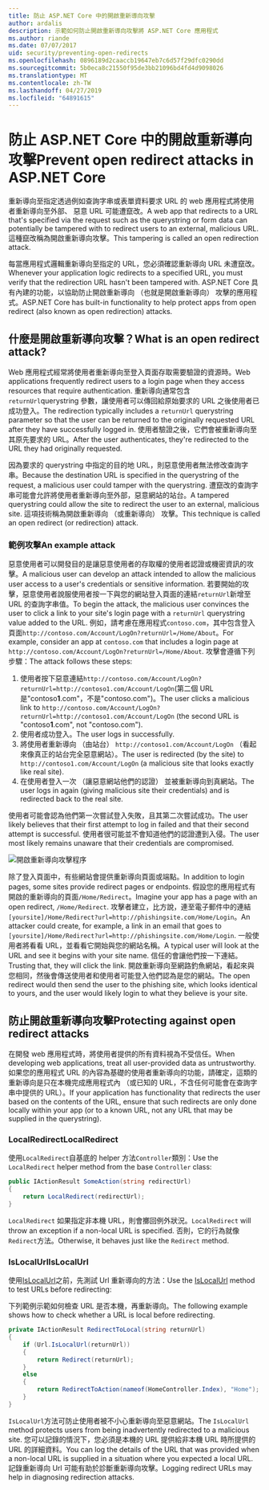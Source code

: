 ```yaml
---
title: 防止 ASP.NET Core 中的開啟重新導向攻擊
author: ardalis
description: 示範如何防止開啟重新導向攻擊將 ASP.NET Core 應用程式
ms.author: riande
ms.date: 07/07/2017
uid: security/preventing-open-redirects
ms.openlocfilehash: 0896189d2caaccb19647eb7c6d57f29dfc0290dd
ms.sourcegitcommit: 5b0eca8c21550f95de3bb21096bd4fd4d9098026
ms.translationtype: MT
ms.contentlocale: zh-TW
ms.lasthandoff: 04/27/2019
ms.locfileid: "64891615"
---
```

# <a name="prevent-open-redirect-attacks-in-aspnet-core"></a><span data-ttu-id="8a3e0-103">防止 ASP.NET Core 中的開啟重新導向攻擊</span><span class="sxs-lookup"><span data-stu-id="8a3e0-103">Prevent open redirect attacks in ASP.NET Core</span></span>

<span data-ttu-id="8a3e0-104">重新導向至指定透過例如查詢字串或表單資料要求 URL 的 web 應用程式將使用者重新導向至外部、 惡意 URL 可能遭竄改。</span><span class="sxs-lookup"><span data-stu-id="8a3e0-104">A web app that redirects to a URL that's specified via the request such as the querystring or form data can potentially be tampered with to redirect users to an external, malicious URL.</span></span> <span data-ttu-id="8a3e0-105">這種竄改稱為開啟重新導向攻擊。</span><span class="sxs-lookup"><span data-stu-id="8a3e0-105">This tampering is called an open redirection attack.</span></span>

<span data-ttu-id="8a3e0-106">每當應用程式邏輯重新導向至指定的 URL，您必須確認重新導向 URL 未遭竄改。</span><span class="sxs-lookup"><span data-stu-id="8a3e0-106">Whenever your application logic redirects to a specified URL, you must verify that the redirection URL hasn't been tampered with.</span></span> <span data-ttu-id="8a3e0-107">ASP.NET Core 具有內建的功能，以協助防止開啟重新導向 （也就是開啟重新導向） 攻擊的應用程式。</span><span class="sxs-lookup"><span data-stu-id="8a3e0-107">ASP.NET Core has built-in functionality to help protect apps from open redirect (also known as open redirection) attacks.</span></span>

## <a name="what-is-an-open-redirect-attack"></a><span data-ttu-id="8a3e0-108">什麼是開啟重新導向攻擊？</span><span class="sxs-lookup"><span data-stu-id="8a3e0-108">What is an open redirect attack?</span></span>

<span data-ttu-id="8a3e0-109">Web 應用程式經常將使用者重新導向至登入頁面存取需要驗證的資源時。</span><span class="sxs-lookup"><span data-stu-id="8a3e0-109">Web applications frequently redirect users to a login page when they access resources that require authentication.</span></span> <span data-ttu-id="8a3e0-110">重新導向通常包含`returnUrl`querystring 參數，讓使用者可以傳回給原始要求的 URL 之後使用者已成功登入。</span><span class="sxs-lookup"><span data-stu-id="8a3e0-110">The redirection typically includes a `returnUrl` querystring parameter so that the user can be returned to the originally requested URL after they have successfully logged in.</span></span> <span data-ttu-id="8a3e0-111">使用者驗證之後，它們會被重新導向至其原先要求的 URL。</span><span class="sxs-lookup"><span data-stu-id="8a3e0-111">After the user authenticates, they're redirected to the URL they had originally requested.</span></span>

<span data-ttu-id="8a3e0-112">因為要求的 querystring 中指定的目的地 URL，則惡意使用者無法修改查詢字串。</span><span class="sxs-lookup"><span data-stu-id="8a3e0-112">Because the destination URL is specified in the querystring of the request, a malicious user could tamper with the querystring.</span></span> <span data-ttu-id="8a3e0-113">遭竄改的查詢字串可能會允許將使用者重新導向至外部，惡意網站的站台。</span><span class="sxs-lookup"><span data-stu-id="8a3e0-113">A tampered querystring could allow the site to redirect the user to an external, malicious site.</span></span> <span data-ttu-id="8a3e0-114">這項技術稱為開啟重新導向 （或重新導向） 攻擊。</span><span class="sxs-lookup"><span data-stu-id="8a3e0-114">This technique is called an open redirect (or redirection) attack.</span></span>

### <a name="an-example-attack"></a><span data-ttu-id="8a3e0-115">範例攻擊</span><span class="sxs-lookup"><span data-stu-id="8a3e0-115">An example attack</span></span>

<span data-ttu-id="8a3e0-116">惡意使用者可以開發目的是讓惡意使用者的存取權的使用者認證或機密資訊的攻擊。</span><span class="sxs-lookup"><span data-stu-id="8a3e0-116">A malicious user can develop an attack intended to allow the malicious user access to a user's credentials or sensitive information.</span></span> <span data-ttu-id="8a3e0-117">若要開始的攻擊，惡意使用者說服使用者按一下與您的網站登入頁面的連結`returnUrl`新增至 URL 的查詢字串值。</span><span class="sxs-lookup"><span data-stu-id="8a3e0-117">To begin the attack, the malicious user convinces the user to click a link to your site's login page with a `returnUrl` querystring value added to the URL.</span></span> <span data-ttu-id="8a3e0-118">例如，請考慮在應用程式`contoso.com`，其中包含登入頁面`http://contoso.com/Account/LogOn?returnUrl=/Home/About`。</span><span class="sxs-lookup"><span data-stu-id="8a3e0-118">For example, consider an app at `contoso.com` that includes a login page at `http://contoso.com/Account/LogOn?returnUrl=/Home/About`.</span></span> <span data-ttu-id="8a3e0-119">攻擊會遵循下列步驟：</span><span class="sxs-lookup"><span data-stu-id="8a3e0-119">The attack follows these steps:</span></span>

1. <span data-ttu-id="8a3e0-120">使用者按下惡意連結`http://contoso.com/Account/LogOn?returnUrl=http://contoso1.com/Account/LogOn`(第二個 URL 是"contoso**1**.com"，不是"contoso.com")。</span><span class="sxs-lookup"><span data-stu-id="8a3e0-120">The user clicks a malicious link to `http://contoso.com/Account/LogOn?returnUrl=http://contoso1.com/Account/LogOn` (the second URL is "contoso**1**.com", not "contoso.com").</span></span>
2. <span data-ttu-id="8a3e0-121">使用者成功登入。</span><span class="sxs-lookup"><span data-stu-id="8a3e0-121">The user logs in successfully.</span></span>
3. <span data-ttu-id="8a3e0-122">將使用者重新導向 （由站台） `http://contoso1.com/Account/LogOn` （看起來像真正的站台完全惡意網站）。</span><span class="sxs-lookup"><span data-stu-id="8a3e0-122">The user is redirected (by the site) to `http://contoso1.com/Account/LogOn` (a malicious site that looks exactly like real site).</span></span>
4. <span data-ttu-id="8a3e0-123">在使用者登入一次 （讓惡意網站他們的認證） 並被重新導向到真網站。</span><span class="sxs-lookup"><span data-stu-id="8a3e0-123">The user logs in again (giving malicious site their credentials) and is redirected back to the real site.</span></span>

<span data-ttu-id="8a3e0-124">使用者可能會認為他們第一次嘗試登入失敗，且其第二次嘗試成功。</span><span class="sxs-lookup"><span data-stu-id="8a3e0-124">The user likely believes that their first attempt to log in failed and that their second attempt is successful.</span></span> <span data-ttu-id="8a3e0-125">使用者很可能並不會知道他們的認證遭到入侵。</span><span class="sxs-lookup"><span data-stu-id="8a3e0-125">The user most likely remains unaware that their credentials are compromised.</span></span>

![開啟重新導向攻擊程序](preventing-open-redirects/_static/open-redirection-attack-process.png)

<span data-ttu-id="8a3e0-127">除了登入頁面中，有些網站會提供重新導向頁面或端點。</span><span class="sxs-lookup"><span data-stu-id="8a3e0-127">In addition to login pages, some sites provide redirect pages or endpoints.</span></span> <span data-ttu-id="8a3e0-128">假設您的應用程式有開啟的重新導向的頁面`/Home/Redirect`。</span><span class="sxs-lookup"><span data-stu-id="8a3e0-128">Imagine your app has a page with an open redirect, `/Home/Redirect`.</span></span> <span data-ttu-id="8a3e0-129">攻擊者建立，比方說，連至電子郵件中的連結`[yoursite]/Home/Redirect?url=http://phishingsite.com/Home/Login`。</span><span class="sxs-lookup"><span data-stu-id="8a3e0-129">An attacker could create, for example, a link in an email that goes to `[yoursite]/Home/Redirect?url=http://phishingsite.com/Home/Login`.</span></span> <span data-ttu-id="8a3e0-130">一般使用者將看看 URL，並看看它開始與您的網站名稱。</span><span class="sxs-lookup"><span data-stu-id="8a3e0-130">A typical user will look at the URL and see it begins with your site name.</span></span> <span data-ttu-id="8a3e0-131">信任的會讓他們按一下連結。</span><span class="sxs-lookup"><span data-stu-id="8a3e0-131">Trusting that, they will click the link.</span></span> <span data-ttu-id="8a3e0-132">開啟重新導向至網路釣魚網站，看起來與您相同，然後會傳送使用者和使用者可能登入他們認為是您的網站。</span><span class="sxs-lookup"><span data-stu-id="8a3e0-132">The open redirect would then send the user to the phishing site, which looks identical to yours, and the user would likely login to what they believe is your site.</span></span>

## <a name="protecting-against-open-redirect-attacks"></a><span data-ttu-id="8a3e0-133">防止開啟重新導向攻擊</span><span class="sxs-lookup"><span data-stu-id="8a3e0-133">Protecting against open redirect attacks</span></span>

<span data-ttu-id="8a3e0-134">在開發 web 應用程式時，將使用者提供的所有資料視為不受信任。</span><span class="sxs-lookup"><span data-stu-id="8a3e0-134">When developing web applications, treat all user-provided data as untrustworthy.</span></span> <span data-ttu-id="8a3e0-135">如果您的應用程式 URL 的內容為基礎的使用者重新導向的功能，請確定，這類的重新導向是只在本機完成應用程式內 （或已知的 URL，不含任何可能會在查詢字串中提供的 URL）。</span><span class="sxs-lookup"><span data-stu-id="8a3e0-135">If your application has functionality that redirects the user based on the contents of the URL,  ensure that such redirects are only done locally within your app (or to a known URL, not any URL that may be supplied in the querystring).</span></span>

### <a name="localredirect"></a><span data-ttu-id="8a3e0-136">LocalRedirect</span><span class="sxs-lookup"><span data-stu-id="8a3e0-136">LocalRedirect</span></span>

<span data-ttu-id="8a3e0-137">使用`LocalRedirect`自基底的 helper 方法`Controller`類別：</span><span class="sxs-lookup"><span data-stu-id="8a3e0-137">Use the `LocalRedirect` helper method from the base `Controller` class:</span></span>

```csharp
public IActionResult SomeAction(string redirectUrl)
{
    return LocalRedirect(redirectUrl);
}
```

<span data-ttu-id="8a3e0-138">`LocalRedirect` 如果指定非本機 URL，則會擲回例外狀況。</span><span class="sxs-lookup"><span data-stu-id="8a3e0-138">`LocalRedirect` will throw an exception if a non-local URL is specified.</span></span> <span data-ttu-id="8a3e0-139">否則，它的行為就像`Redirect`方法。</span><span class="sxs-lookup"><span data-stu-id="8a3e0-139">Otherwise, it behaves just like the `Redirect` method.</span></span>

### <a name="islocalurl"></a><span data-ttu-id="8a3e0-140">IsLocalUrl</span><span class="sxs-lookup"><span data-stu-id="8a3e0-140">IsLocalUrl</span></span>

<span data-ttu-id="8a3e0-141">使用[IsLocalUrl](/dotnet/api/Microsoft.AspNetCore.Mvc.IUrlHelper?view=aspnetcore-2.0#Microsoft_AspNetCore_Mvc_IUrlHelper_IsLocalUrl_System_String_)之前，先測試 Url 重新導向的方法：</span><span class="sxs-lookup"><span data-stu-id="8a3e0-141">Use the [IsLocalUrl](/dotnet/api/Microsoft.AspNetCore.Mvc.IUrlHelper?view=aspnetcore-2.0#Microsoft_AspNetCore_Mvc_IUrlHelper_IsLocalUrl_System_String_) method to test URLs before redirecting:</span></span>

<span data-ttu-id="8a3e0-142">下列範例示範如何檢查 URL 是否本機，再重新導向。</span><span class="sxs-lookup"><span data-stu-id="8a3e0-142">The following example shows how to check whether a URL is local before redirecting.</span></span>

```csharp
private IActionResult RedirectToLocal(string returnUrl)
{
    if (Url.IsLocalUrl(returnUrl))
    {
        return Redirect(returnUrl);
    }
    else
    {
        return RedirectToAction(nameof(HomeController.Index), "Home");
    }
}
```

<span data-ttu-id="8a3e0-143">`IsLocalUrl`方法可防止使用者被不小心重新導向至惡意網站。</span><span class="sxs-lookup"><span data-stu-id="8a3e0-143">The `IsLocalUrl` method protects users from being inadvertently redirected to a malicious site.</span></span> <span data-ttu-id="8a3e0-144">您可以記錄的情況下，您必須是本機的 URL 提供給非本機 URL 時所提供的 URL 的詳細資料。</span><span class="sxs-lookup"><span data-stu-id="8a3e0-144">You can log the details of the URL that was provided when a non-local URL is supplied in a situation where you expected a local URL.</span></span> <span data-ttu-id="8a3e0-145">記錄重新導向 Url 可能有助於診斷重新導向攻擊。</span><span class="sxs-lookup"><span data-stu-id="8a3e0-145">Logging redirect URLs may help in diagnosing redirection attacks.</span></span>
